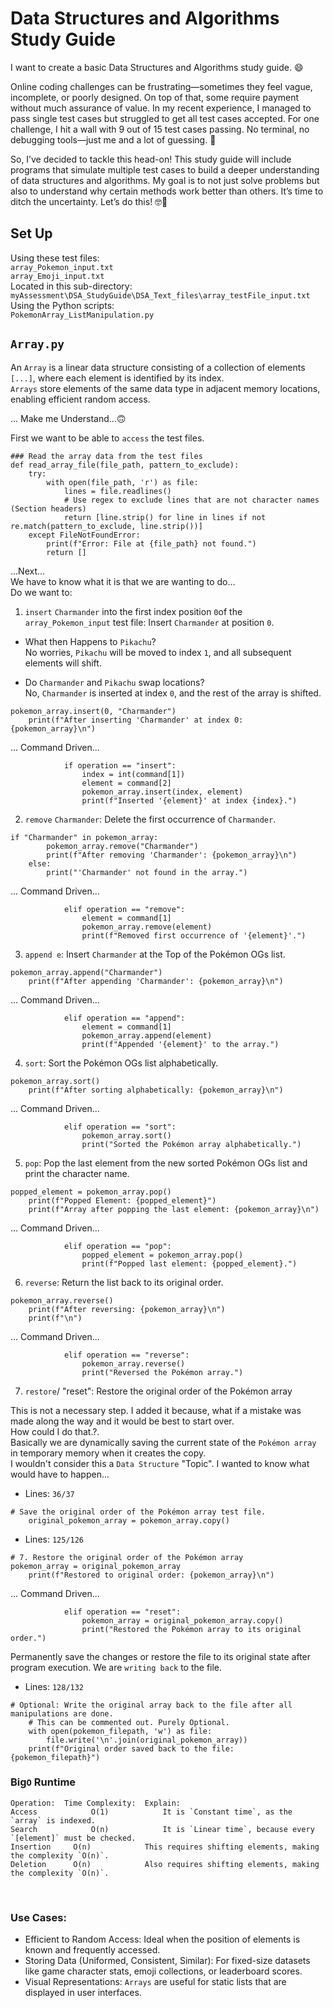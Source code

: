# Data Structures and Algorithms Study Guide

I want to create a basic Data Structures and Algorithms study guide. 😄 <br>

Online coding challenges can be frustrating—sometimes they feel vague, incomplete, or poorly designed. On top of that, some require payment without much assurance of value. In my recent experience, I managed to pass single test cases but struggled to get all test cases accepted. For one challenge, I hit a wall with 9 out of 15 test cases passing. No terminal, no debugging tools—just me and a lot of guessing. 🥴 <br>

So, I’ve decided to tackle this head-on! This study guide will include programs that simulate multiple test cases to build a deeper understanding of data structures and algorithms. My goal is to not just solve problems but also to understand why certain methods work better than others. It’s time to ditch the uncertainty. Let’s do this! 🤓💪 <br>

## Set Up

Using these test files: <br>
`array_Pokemon_input.txt` <br>
`array_Emoji_input.txt` <br>
Located in this sub-directory: <br>
`myAssessment\DSA_StudyGuide\DSA_Text_files\array_testFile_input.txt` <br>
Using the Python scripts: <br>
`PokemonArray_ListManipulation.py` <br>

## `Array.py`

An `Array` is a linear data structure consisting of a collection of elements `[...]`, where each element is identified by its index. <br>
`Arrays` store elements of the same data type in adjacent memory locations, enabling efficient random access. <br>


... Make me Understand...🙃<br>

First we want to be able to `access` the test files. <br>

```
### Read the array data from the test files 
def read_array_file(file_path, pattern_to_exclude):
    try:
        with open(file_path, 'r') as file:
            lines = file.readlines()
            # Use regex to exclude lines that are not character names (Section headers)
            return [line.strip() for line in lines if not re.match(pattern_to_exclude, line.strip())]    
    except FileNotFoundError:
        print(f"Error: File at {file_path} not found.")
        return []
```

...Next... <br>
We have to know what it is that we are wanting to do... <br>
Do we want to: <br>

1. `insert` `Charmander` into the first index position `0`of the `array_Pokemon_input` test file: Insert `Charmander` at position `0`. <br>

- What then Happens to `Pikachu`? <br>
 No worries, `Pikachu` will be moved to index `1`, and all subsequent elements will shift. <br>

- Do `Charmander` and `Pikachu` swap locations?<br>
No, `Charmander` is inserted at index `0`, and the rest of the array is shifted.

```
pokemon_array.insert(0, "Charmander")
    print(f"After inserting 'Charmander' at index 0: {pokemon_array}\n")
```
... Command Driven...<br>

```
            if operation == "insert":
                index = int(command[1])
                element = command[2]
                pokemon_array.insert(index, element)
                print(f"Inserted '{element}' at index {index}.")
```

2. `remove` `Charmander`: Delete the first occurrence of `Charmander`. <br>

```
if "Charmander" in pokemon_array:
        pokemon_array.remove("Charmander")
        print(f"After removing 'Charmander': {pokemon_array}\n")
    else:
        print("'Charmander' not found in the array.")
```
... Command Driven...<br>

```
            elif operation == "remove":
                element = command[1]
                pokemon_array.remove(element)
                print(f"Removed first occurrence of '{element}'.")
```

3. `append e`: Insert `Charmander` at the Top of the Pokémon OGs list. <br>

```
pokemon_array.append("Charmander")
    print(f"After appending 'Charmander': {pokemon_array}\n")
```

... Command Driven...<br>

```
            elif operation == "append":
                element = command[1]
                pokemon_array.append(element)
                print(f"Appended '{element}' to the array.")

```

4. `sort`: Sort the Pokémon OGs list alphabetically. <br>

```
pokemon_array.sort()
    print(f"After sorting alphabetically: {pokemon_array}\n")
```

... Command Driven...<br>

```
            elif operation == "sort":
                pokemon_array.sort()
                print("Sorted the Pokémon array alphabetically.")
```

5. `pop`: Pop the last element from the new sorted Pokémon OGs list and print the character name. <br>

```
popped_element = pokemon_array.pop()
    print(f"Popped Element: {popped_element}")
    print(f"Array after popping the last element: {pokemon_array}\n")
```

... Command Driven...<br>

```
            elif operation == "pop":
                popped_element = pokemon_array.pop()
                print(f"Popped last element: {popped_element}.")
```

6. `reverse`: Return the list back to its original order. <br>

```
pokemon_array.reverse()
    print(f"After reversing: {pokemon_array}\n")
    print(f"\n")
```

... Command Driven...<br>

```
            elif operation == "reverse":
                pokemon_array.reverse()
                print("Reversed the Pokémon array.")
```

7. `restore`/ "reset": Restore the original order of the Pokémon array <br>

This is not a necessary step. I added it because, what if a mistake was made along the way and it would be best to start over. <br>
How could I do that.?. <br>
Basically we are dynamically saving the current state of the `Pokémon array` in temporary memory when it creates the copy. <br>
I wouldn't consider this a `Data Structure` "Topic". I wanted to know what would have to happen...<br>

- Lines: `36/37` <br>

```
# Save the original order of the Pokémon array test file.
    original_pokemon_array = pokemon_array.copy()
```

- Lines: `125/126`<br>

```
# 7. Restore the original order of the Pokémon array
pokemon_array = original_pokemon_array
    print(f"Restored to original order: {pokemon_array}\n")
```
... Command Driven...<br>

```
            elif operation == "reset":
                pokemon_array = original_pokemon_array.copy()
                print("Restored the Pokémon array to its original order.")
```

Permanently save the changes or restore the file to its original state after program execution. We are `writing back` to the file. <br>

- Lines: `128/132` <br>

```
# Optional: Write the original array back to the file after all manipulations are done.
    # This can be commented out. Purely Optional.
    with open(pokemon_filepath, 'w') as file:
        file.write('\n'.join(original_pokemon_array))
    print(f"Original order saved back to the file: {pokemon_filepath}")
```

### Big`O` Runtime

```
Operation:	Time Complexity:  Explain:  
Access	          O(1)            It is `Constant time`, as the `array` is indexed.
Search	          O(n)            It is `Linear time`, because every `[element]` must be checked.
Insertion	  O(n)            This requires shifting elements, making the complexity `O(n)`.
Deletion	  O(n)            Also requires shifting elements, making the complexity `O(n)`.
```

<br>

### Use Cases:   <br>

- Efficient to Random Access: Ideal when the position of elements is known and frequently accessed. <br>
- Storing Data (Uniformed, Consistent, Similar): For fixed-size datasets like game character stats, emoji collections, or leaderboard scores. <br>
- Visual Representations: `Arrays` are useful for static lists that are displayed in user interfaces. <br>
